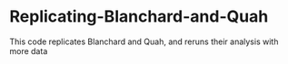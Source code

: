 # Replicating-Blanchard-and-Quah
This code replicates Blanchard and Quah, and reruns their analysis with more data
